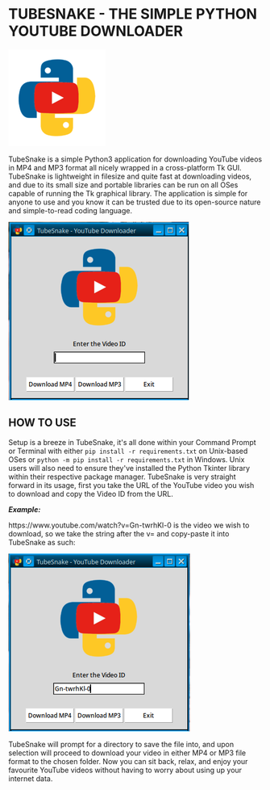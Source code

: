# TUBESNAKE - THE SIMPLE PYTHON YOUTUBE DOWNLOADER

![TubeSnake Logo](logo.png)

<p>TubeSnake is a simple Python3 application for downloading YouTube videos in MP4 and MP3 format all nicely wrapped in a cross-platform Tk GUI. TubeSnake is lightweight in filesize and quite fast at downloading videos, and due to its small size and portable libraries can be run on all OSes capable of running the Tk graphical library. The application is simple for anyone to use and you know it can be trusted due to its open-source nature and simple-to-read coding language.</p>

![TubeSnake](gui.png)

## HOW TO USE

<p>Setup is a breeze in TubeSnake, it's all done within your Command Prompt or Terminal with either <code>pip install -r requirements.txt</code> on Unix-based OSes or <code>python -m pip install -r requirements.txt</code> in Windows. Unix users will also need to ensure they've installed the Python Tkinter library within their respective package manager. TubeSnake is very straight forward in its usage, first you take the URL of the YouTube video you wish to download and copy the Video ID from the URL.</p>

***Example:***
<p>https://www.youtube.com/watch?v=Gn-twrhKl-0 is the video we wish to download, so we take the string after the v= and copy-paste it into TubeSnake as such:</p>

![Downloading a video in TubeSnake](demo.png)

<p>TubeSnake will prompt for a directory to save the file into, and upon selection will proceed to download your video in either MP4 or MP3 file format to the chosen folder. Now you can sit back, relax, and enjoy your favourite YouTube videos without having to worry about using up your internet data.</p>
